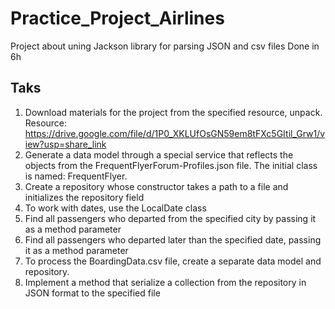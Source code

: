 # Practice_Project_Airlines
Project about uning Jackson library for parsing JSON and csv files
Done in 6h

## Taks
1. Download materials for the project from the specified resource, unpack. Resource: https://drive.google.com/file/d/1P0_XKLUfOsGN59em8tFXc5GItil_Grw1/view?usp=share_link
3. Generate a data model through a special service that reflects the objects from the FrequentFlyerForum-Profiles.json file. The initial class is named: FrequentFlyer.
4. Create a repository whose constructor takes a path to a file and initializes the repository field
6. To work with dates, use the LocalDate class
7. Find all passengers who departed from the specified city by passing it as a method parameter
8. Find all passengers who departed later than the specified date, passing it as a method parameter
9. To process the BoardingData.csv file, create a separate data model and repository. 
10. Implement a method that serialize a collection from the repository in JSON format to the specified file
